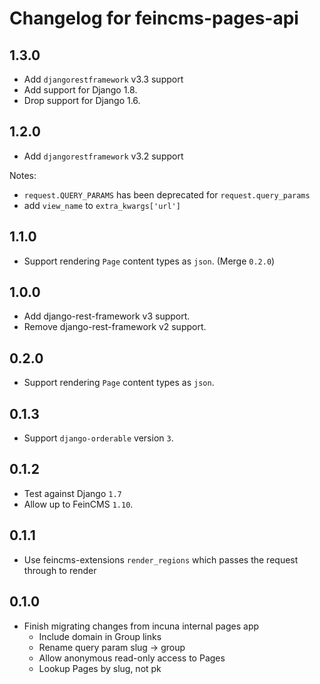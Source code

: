 # Changelog for feincms-pages-api

## 1.3.0

* Add `djangorestframework` v3.3 support
* Add support for Django 1.8.
* Drop support for Django 1.6.

## 1.2.0

* Add `djangorestframework` v3.2 support

Notes:
* `request.QUERY_PARAMS` has been deprecated for `request.query_params`
* add `view_name` to `extra_kwargs['url']`

## 1.1.0

* Support rendering `Page` content types as `json`. (Merge `0.2.0`)

## 1.0.0

* Add django-rest-framework v3 support.
* Remove django-rest-framework v2 support.

## 0.2.0

* Support rendering `Page` content types as `json`.

## 0.1.3

* Support `django-orderable` version `3`.

## 0.1.2

* Test against Django `1.7`
* Allow up to FeinCMS `1.10`.

## 0.1.1

* Use feincms-extensions `render_regions` which passes the request through to render

## 0.1.0

* Finish migrating changes from incuna internal pages app
    * Include domain in Group links
    * Rename query param slug -> group
    * Allow anonymous read-only access to Pages
    * Lookup Pages by slug, not pk
